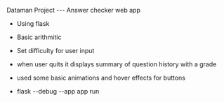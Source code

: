 Dataman Project --- Answer checker web app


- Using flask

- Basic arithmitic

- Set difficulty for user input

- when user quits it displays summary of question history with a grade

- used some basic animations and hover effects for buttons

- flask --debug --app app run